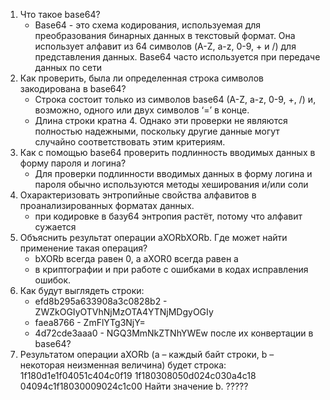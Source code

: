 1. Что такое base64?
   - Base64 - это схема кодирования, используемая для преобразования бинарных данных в текстовый формат. Она использует алфавит из 64 символов (A-Z, a-z, 0-9, + и /) для представления данных. Base64 часто используется при передаче данных по сети
2. Как проверить, была ли определенная строка символов закодирована в base64?
   - Строка состоит только из символов base64 (A-Z, a-z, 0-9, +, /) и, возможно, одного или двух символов ‘=’ в конце.
   - Длина строки кратна 4. Однако эти проверки не являются полностью надежными, поскольку другие данные могут случайно соответствовать этим критериям.
3. Как с помощью base64 проверить подлинность вводимых
данных в форму пароля и логина?
   - Для проверки подлинности вводимых данных в форму логина и пароля обычно используются методы хеширования и/или соли
4. Охарактеризовать энтропийные свойства алфавитов в проанализированных форматах данных.
   - при кодировке в базу64 энтропия растёт, потому что алфавит сужается
5. Объяснить результат операции аXORbXORb. Где может найти применение такая операция?
   - bXORb всегда равен 0, а aXOR0 всегда равен a
   - в криптографии и при работе с ошибками в кодах исправления ошибок.
6. Как будут выглядеть строки:
   - efd8b295a633908a3c0828b2 - ZWZkOGIyOTVhNjMzOTA4YTNjMDgyOGIy
   - faea8766 - ZmFlYTg3NjY=
   - 4d72cde3aaa0 - NGQ3MmNkZTNhYWEw
    после их конвертации в base64?
7. Результатом операции аXORb (а – каждый байт строки, b – некоторая неизменная величина) будет строка:
1f180d1e1f04051c404c0f19
1f180308050d024c030a4c18
04094c1f18030009024c1c00
Найти значение b. ?????